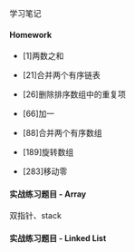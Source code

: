学习笔记
#### Homework
 - [1]两数之和
    
 
 - [21]合并两个有序链表
 
 - [26]删除排序数组中的重复项
 
 - [66]加一
 
 - [88]合并两个有序数组
 
 - [189]旋转数组
 
 - [283]移动零
 
 #### 实战练习题目 - Array
双指针、stack 
 
 
 
 #### 实战练习题目 - Linked List

 
 
 